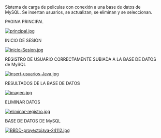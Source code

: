 Sistema de carga de peliculas con conexión a una base de datos de MySQL. Se insertan usuarios, se actualizan, se eliminan y se seleccionan. 


PAGINA PRINCIPAL

[![principal.jpg](https://i.postimg.cc/kGWPHMsc/principal.jpg)](https://postimg.cc/bSY5DhKD)




INICIO DE SESIÓN

[![inicio-Sesion.jpg](https://i.postimg.cc/j5rZ9nmp/inicio-Sesion.jpg)](https://postimg.cc/R3X7JhMd)



REGISTRO DE USUARIO CORRECTAMENTE SUBIADA A LA BASE DE DATOS de MySQL


[![insert-usuarios-Java.jpg](https://i.postimg.cc/Kj0fRqjb/insert-usuarios-Java.jpg)](https://postimg.cc/dZTrf9GN)


RESULTADOS DE LA BASE DE DATOS


[![imagen.jpg](https://i.postimg.cc/9MtBgvT9/imagen.jpg)](https://postimg.cc/Fdzc7CTF)


ELIMINAR DATOS


[![eliminar-registro.jpg](https://i.postimg.cc/FRtPByBM/eliminar-registro.jpg)](https://postimg.cc/PL4zLwhy)


BASE DE DATOS DE MySQL 


[![BBDD-proyectojava-24112.jpg](https://i.postimg.cc/V61qtDTk/BBDD-proyectojava-24112.jpg)](https://postimg.cc/CZPnTHS3)

